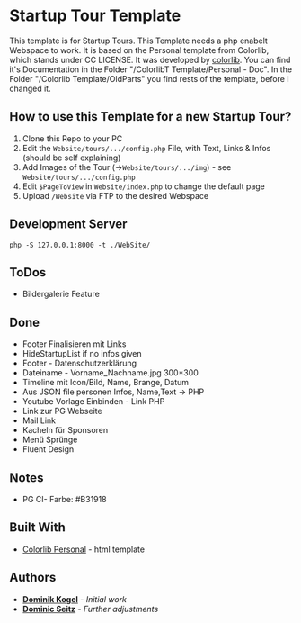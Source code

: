 # Startup Tour Template

This template is for Startup Tours. This Template needs a php enabelt Webspace to work. It is based on the Personal template from Colorlib, which stands under CC LICENSE. It was developed by [colorlib](https://colorlib.com/wp/template/personal/). You can find it's Documentation in the Folder "/ColorlibT Template/Personal - Doc". In the Folder "/Colorlib Template/OldParts" you find rests of the template, before I changed it.

## How to use this Template for a new Startup Tour?

1. Clone this Repo to your PC
2. Edit the `Website/tours/.../config.php` File, with Text, Links & Infos (should be self explaining)
3. Add Images of the Tour (->`Website/tours/.../img`) - see `Website/tours/.../config.php`
4. Edit `$PageToView` in `Website/index.php` to change the default page
5. Upload `/Website` via FTP to the desired Webspace

## Development Server

`php -S 127.0.0.1:8000 -t ./WebSite/`

## ToDos

- Bildergalerie Feature

## Done

- Footer Finalisieren mit Links
- HideStartupList if no infos given
- Footer - Datenschutzerklärung
- Dateiname - Vorname_Nachname.jpg 300\*300
- Timeline mit Icon/Bild, Name, Brange, Datum
- Aus JSON file personen Infos, Name,Text -> PHP
- Youtube Vorlage Einbinden - Link PHP
- Link zur PG Webseite
- Mail Link
- Kacheln für Sponsoren
- Menü Sprünge
- Fluent Design

## Notes

- PG CI- Farbe: #B31918

## Built With

- [Colorlib Personal](https://colorlib.com/wp/template/personal/) - html template

## Authors

- **[Dominik Kogel](https://github.com/domiko96)** - _Initial work_
- **[Dominic Seitz](https://github.com/dome4)** - _Further adjustments_
